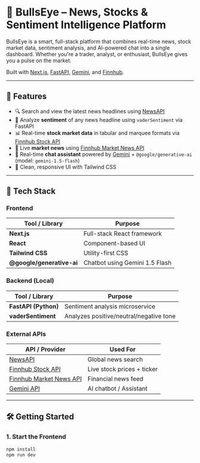 # 🐂 BullsEye – News, Stocks & Sentiment Intelligence Platform

BullsEye is a smart, full-stack platform that combines real-time news, stock market data, sentiment analysis, and AI-powered chat into a single dashboard. Whether you're a trader, analyst, or enthusiast, BullsEye gives you a pulse on the market.

Built with [Next.js](https://nextjs.org), [FastAPI](https://fastapi.tiangolo.com/), [Gemini](https://gemini.google.com/), and [Finnhub](https://finnhub.io).

---

## 🚀 Features

- 🔍 Search and view the latest news headlines using [NewsAPI](https://newsapi.org)
- 🧠 Analyze **sentiment** of any news headline using `vaderSentiment` via FastAPI
- 📊 Real-time **stock market data** in tabular and marquee formats via [Finnhub Stock API](https://finnhub.io)
- 📰 Live **market news** using [Finnhub Market News API](https://finnhub.io)
- 💬 Real-time **chat assistant** powered by [Gemini](https://gemini.google.com/) + `@google/generative-ai` (model: `gemini-1.5-flash`)
- 🎨 Clean, responsive UI with Tailwind CSS

---

## 🧰 Tech Stack

### Frontend
| Tool / Library        | Purpose                                |
|-----------------------|-----------------------------------------|
| **Next.js**           | Full-stack React framework              |
| **React**             | Component-based UI                      |
| **Tailwind CSS**      | Utility-first CSS                       |
| **@google/generative-ai** | Chatbot using Gemini 1.5 Flash       |

### Backend (Local)
| Tool / Library        | Purpose                                |
|-----------------------|-----------------------------------------|
| **FastAPI (Python)**  | Sentiment analysis microservice         |
| **vaderSentiment**    | Analyzes positive/neutral/negative tone |

### External APIs
| API / Provider        | Used For                                |
|-----------------------|-----------------------------------------|
| [NewsAPI](https://newsapi.org)      | Global news search            |
| [Finnhub Stock API](https://finnhub.io) | Live stock prices + ticker   |
| [Finnhub Market News API](https://finnhub.io) | Financial news feed       |
| [Gemini API](https://gemini.google.com) | AI chatbot / Assistant      |

---

## 🛠 Getting Started

### 1. Start the Frontend

```bash
npm install
npm run dev
